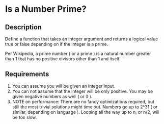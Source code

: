 # Is a Number Prime?

## Description

Define a function that takes an integer argument and returns a logical value true or false depending on if the integer is a prime.

Per Wikipedia, a prime number ( or a prime ) is a natural number greater than 1 that has no positive divisors other than 1 and itself.

## Requirements

1. You can assume you will be given an integer input.
1. You can not assume that the integer will be only positive. You may be given negative numbers as well ( or 0 ).
1. NOTE on performance: There are no fancy optimizations required, but still the most trivial solutions might time out. Numbers go up to 2^31 ( or similar, depending on language ). Looping all the way up to n, or n/2, will be too slow.
